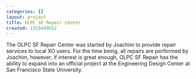 ```yaml
---
categories: []
layout: project
title: OLPC SF Repair Center
created: 1315449552
---
```

<p>The OLPC SF Repair Center was started by Joachim to provide repair services to local XO users. For the time being, all repairs are performed by Joachim, however, if interest is great enough, OLPC SF Repair has the ability to expand into an official project at the Engineering Design Center at San Francisco State University.</p>
<p>&nbsp;</p>
